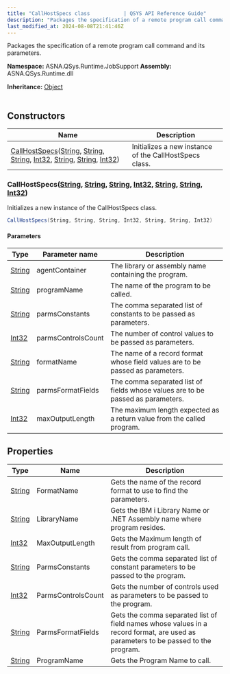 ```yaml
---
title: "CallHostSpecs class           | QSYS API Reference Guide"
description: "Packages the specification of a remote program call command and its parameters. "
last_modified_at: 2024-08-08T21:41:46Z
---
```


Packages the specification of a remote program call command and its parameters.

**Namespace:** ASNA.QSys.Runtime.JobSupport
**Assembly:** ASNA.QSys.Runtime.dll

**Inheritance:** [Object](https://docs.microsoft.com/en-us/dotnet/api/system.object)
<br>
<br>

## Constructors

| Name | Description |
| --- | --- |
| [CallHostSpecs](#callhostspecsstring-string-string-int32-string-string-int32)([String](https://docs.microsoft.com/en-us/dotnet/api/system.string), [String](https://docs.microsoft.com/en-us/dotnet/api/system.string), [String](https://docs.microsoft.com/en-us/dotnet/api/system.string), [Int32](https://docs.microsoft.com/en-us/dotnet/api/system.int32), [String](https://docs.microsoft.com/en-us/dotnet/api/system.string), [String](https://docs.microsoft.com/en-us/dotnet/api/system.string), [Int32](https://docs.microsoft.com/en-us/dotnet/api/system.int32)) | Initializes a new instance of the CallHostSpecs class.

### CallHostSpecs([String](https://docs.microsoft.com/en-us/dotnet/api/system.string), [String](https://docs.microsoft.com/en-us/dotnet/api/system.string), [String](https://docs.microsoft.com/en-us/dotnet/api/system.string), [Int32](https://docs.microsoft.com/en-us/dotnet/api/system.int32), [String](https://docs.microsoft.com/en-us/dotnet/api/system.string), [String](https://docs.microsoft.com/en-us/dotnet/api/system.string), [Int32](https://docs.microsoft.com/en-us/dotnet/api/system.int32))

Initializes a new instance of the CallHostSpecs class.

```cs
CallHostSpecs(String, String, String, Int32, String, String, Int32)
```

#### Parameters

| Type | Parameter name | Description
| --- | --- | ---
| [String](https://docs.microsoft.com/en-us/dotnet/api/system.string) | agentContainer | The library or assembly name containing the program.
| [String](https://docs.microsoft.com/en-us/dotnet/api/system.string) | programName | The name of the program to be called.
| [String](https://docs.microsoft.com/en-us/dotnet/api/system.string) | parmsConstants | The comma separated list of constants to be passed as parameters.
| [Int32](https://docs.microsoft.com/en-us/dotnet/api/system.int32) | parmsControlsCount | The number of control values to be passed as parameters.
| [String](https://docs.microsoft.com/en-us/dotnet/api/system.string) | formatName | The name of a record format whose field values are to be passed as parameters.
| [String](https://docs.microsoft.com/en-us/dotnet/api/system.string) | parmsFormatFields | The comma separated list of fields whose values are to be passed as parameters.
| [Int32](https://docs.microsoft.com/en-us/dotnet/api/system.int32) | maxOutputLength | The maximum length expected as a return value from the called program.

## Properties

| Type | Name | Description
| --- | --- | --- 
| [String](https://learn.microsoft.com/en-us/dotnet/api/system.string?view=net-8.0) | FormatName | Gets the name of the record format to use to find the parameters. |
| [String](https://learn.microsoft.com/en-us/dotnet/api/system.string?view=net-8.0) | LibraryName | Gets the IBM i Library Name or .NET Assembly name where program resides. |
| [Int32](https://learn.microsoft.com/en-us/dotnet/csharp/language-reference/builtin-types/integral-numeric-types) | MaxOutputLength | Gets the Maximum length of result from program call. |
| [String](https://learn.microsoft.com/en-us/dotnet/api/system.string?view=net-8.0) | ParmsConstants | Gets the comma separated list of constant parameters to be passed to the program. |
| [Int32](https://learn.microsoft.com/en-us/dotnet/csharp/language-reference/builtin-types/integral-numeric-types) | ParmsControlsCount | Gets the number of controls used as parameters to be passed to the program. |
| [String](https://learn.microsoft.com/en-us/dotnet/api/system.string?view=net-8.0) | ParmsFormatFields | Gets the comma separated list of field names whose values in a record format, are used as parameters to be passed to the program. |
| [String](https://learn.microsoft.com/en-us/dotnet/api/system.string?view=net-8.0) | ProgramName | Gets the Program Name to call. |
